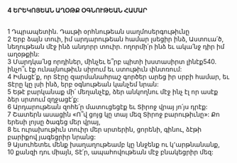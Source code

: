 **4 ԵՐԵԿՈՅԵԱՆ ԱՂՕԹՔ ՕԳՆՈՒԹԵԱՆ ՀԱՄԱՐ**

\
1 Դպրապետին. Դաւթի օրհնութեան սաղմոսերգութիւնը\
2 Երբ ձայն տուի, իմ արդարութեան համար լսեցիր ինձ, Աստուա՛ծ,
նեղութեան մէջ ինձ անդորր տուիր.
ողորմի՛ր ինձ եւ ակա՛նջ դիր իմ աղօթքին:\
3 Մարդկա՛նց որդիներ, մինչեւ ե՞րբ պիտի խստասիրտ լինէք540.
ինչո՞ւ էք ունայնութիւն սիրում եւ ստութիւն փնտռում:\
4 Իմացէ՛ք, որ Տէրը զարմանահրաշ գործեր արեց իր սրբի համար,
եւ Տէրը կը լսի ինձ, երբ օգնութեան կանչեմ նրան:\
5 Եթէ բարկանաք մի՛ մեղանչէք,
ձեր անկողնու մէջ ինչ էլ որ ասէք ձեր սրտում զղջացէ՛ք:\
6 Արդարութեան զոհե՛ր մատուցեցէք եւ Տիրոջ վրայ յո՛յս դրէք:\
7 Շատերն ասացին «Ո՞վ ցոյց կը տայ մեզ Տիրոջ բարութիւնը»:
Քո երեսի լոյսը ծագեց մեր վրայ,\
8 եւ ուրախութիւն տուիր մեր սրտերին,
ցորենի, գինու, ձէթի բարիքով յագեցրիր նրանց:\
9 Այսուհետեւ մենք խաղաղութեամբ կը ննջենք ու կ՚արթնանանք,\
10 քանզի դու միայն, Տէ՛ր, ապահովութեան մէջ բնակեցրիր մեզ:
